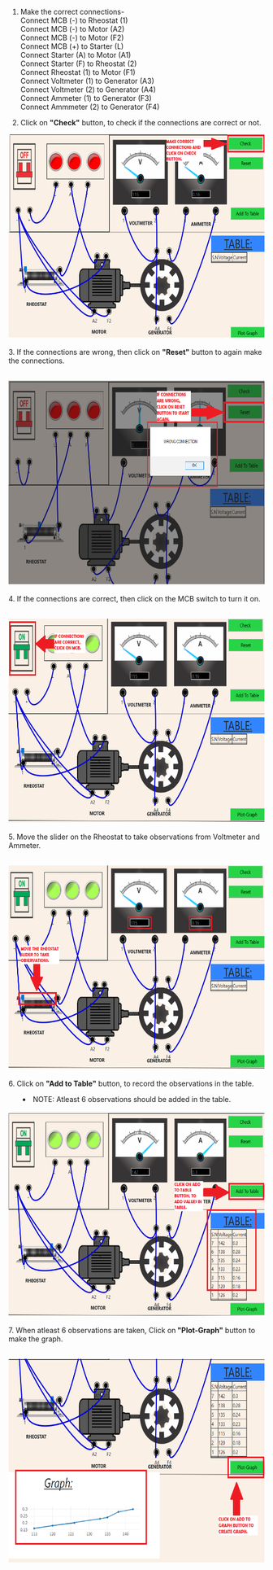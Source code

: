 1. Make the correct connections-<br>
Connect MCB (-) to Rheostat (1)<br>
Connect MCB (-) to Motor (A2)<br>
Connect MCB (-) to Motor (F2)<br>
Connect MCB (+) to Starter (L)<br>
Connect Starter (A) to Motor (A1)<br>
Connect Starter (F) to Rheostat (2)<br>
Connect Rheostat (1) to Motor (F1)<br>
Connect Voltmeter (1) to Generator (A3)<br>
Connect Voltmeter (2) to Generator (A4)<br>
Connect Ammeter (1) to Generator (F3)<br>
Connect Ammmeter (2) to Generator (F4)<br>

2. Click on <b>"Check"</b> button, to check if the connections are correct or not.<br>
<center>  <img src="images/connections_1.png" alt="Correct Connections" alt="" height="400" width="700"></center><br>
3. If the connections are wrong, then click on <b>"Reset"</b> button to again make the connections. </p><br>
<center>  <img src="images/wrong_connection_1.png" alt="worang Connections" alt="" height="400" width="700"></center><br>
4. If the connections are correct, then click on the MCB switch to turn it on.</p><br>
<center><img src="images/Screenshot (8)_1.png" alt="mcb on Connections" alt="" height="400" width="700"> </center><br>
5. Move the slider on the Rheostat to take observations from Voltmeter and Ammeter.</p><br>
<center> <img src="images/Screenshot (8)_2.png" alt="mcb on Connections" alt="" height="400" width="700"></center> <br>
6. Click on <b>"Add to Table"</b> button, to record the observations in the table.</p>
<li style= "margin-left:2em">NOTE: Atleast 6 observations should be added in the table.</li><br>
<center>  <img src="images/addtotable1.png" alt="" height="400" width="700"> </center> <br>
7. When atleast 6 observations are taken, Click on<b> "Plot-Graph"</b> button to make the graph.</p><br>
<center>  <img src="images/addtograph.png" alt="" height="400" width="700"> </center><br>




